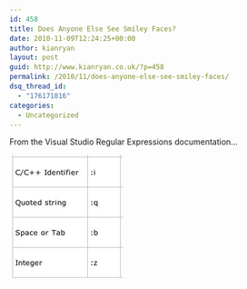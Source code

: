 ```yaml
---
id: 458
title: Does Anyone Else See Smiley Faces?
date: 2010-11-09T12:24:25+00:00
author: kianryan
layout: post
guid: http://www.kianryan.co.uk/?p=458
permalink: /2010/11/does-anyone-else-see-smiley-faces/
dsq_thread_id:
  - "176171816"
categories:
  - Uncategorized
---
```

From the Visual Studio Regular Expressions documentation&#8230;

<a href="http://www.kianryan.co.uk/2010/11/does-anyone-else-see-smiley-faces/screen-shot-2010-11-04-at-11-43-17/" rel="attachment wp-att-459"><img src="/assets/images/2010/11/Screen-shot-2010-11-04-at-11.43.17.jpg" alt="" title="Visual Studio RegEx" width="200" height="224" class="size-full wp-image-459" /></a>